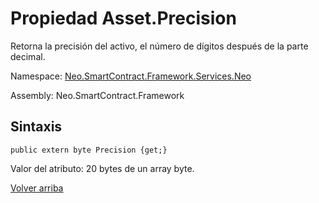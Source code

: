 # Propiedad Asset.Precision

Retorna la precisión del activo, el número de dígitos después de la parte decimal.

Namespace: [Neo.SmartContract.Framework.Services.Neo](../../AntShares.md)

Assembly: Neo.SmartContract.Framework

## Sintaxis

```
public extern byte Precision {get;}
```

Valor del atributo: 20 bytes de un array byte.



[Volver arriba](../Asset.md)

